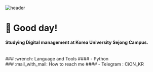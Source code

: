![header](https://capsule-render.vercel.app/api?type=waving&color=auto&height=250&section=header&text=CiON%20Korea&fontSize=70&fontAlignY=40)
# :wave: Good day!
#### Studying Digital management at Korea University Sejong Campus.
<br/>
### :wrench: Language and Tools
#### - Python
<br/>
### :mail_with_mail: How to reach me
#### - Telegram : CiON_KR
